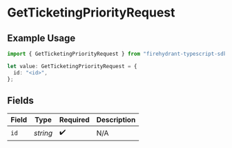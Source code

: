 # GetTicketingPriorityRequest

## Example Usage

```typescript
import { GetTicketingPriorityRequest } from "firehydrant-typescript-sdk/models/operations";

let value: GetTicketingPriorityRequest = {
  id: "<id>",
};
```

## Fields

| Field              | Type               | Required           | Description        |
| ------------------ | ------------------ | ------------------ | ------------------ |
| `id`               | *string*           | :heavy_check_mark: | N/A                |